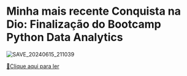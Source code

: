 # Minha mais recente Conquista na Dio: Finalização do Bootcamp Python Data Analytics

![SAVE_20240615_211039](https://github.com/Sandra23U/Desafio-02-Dio-Campus-Experto-Turma-08/assets/66983974/9476af25-3332-4b4e-86f4-5f430b12a421)

<a href="assets" title="View PDF now"> 📕Clique aqui para ler</a>
